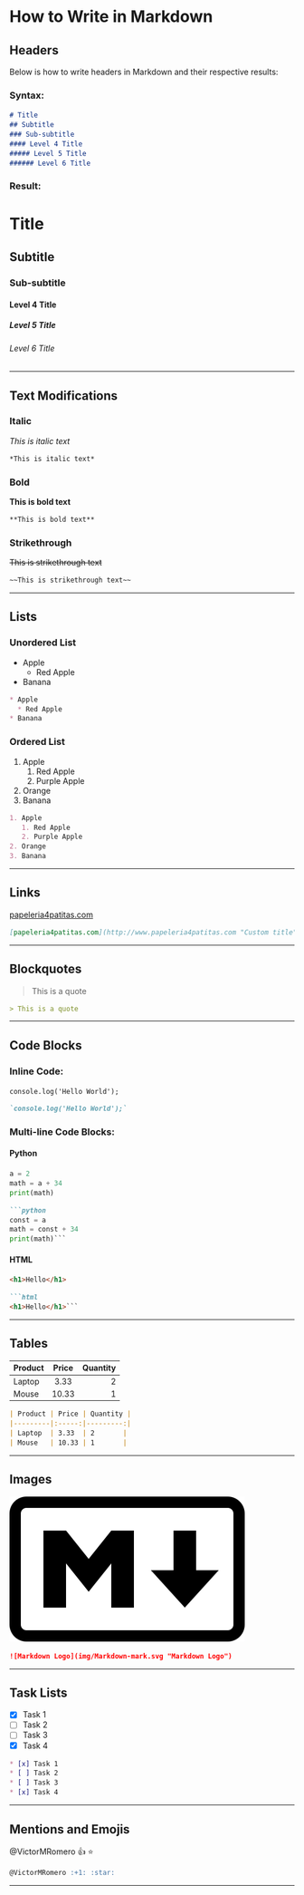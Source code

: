 # How to Write in Markdown

## Headers

Below is how to write headers in Markdown and their respective results:

### Syntax:
```markdown
# Title
## Subtitle
### Sub-subtitle
#### Level 4 Title
##### Level 5 Title
###### Level 6 Title
```

### Result:
# Title
## Subtitle
### Sub-subtitle
#### Level 4 Title
##### Level 5 Title
###### Level 6 Title

---

## Text Modifications

### Italic
*This is italic text*
```markdown
*This is italic text*
```

### Bold
**This is bold text**
```markdown
**This is bold text**
```

### Strikethrough
~~This is strikethrough text~~
```markdown
~~This is strikethrough text~~
```

---

## Lists

### Unordered List
* Apple
  * Red Apple
* Banana

```markdown
* Apple
  * Red Apple
* Banana
```

### Ordered List
1. Apple
   1. Red Apple
   2. Purple Apple
2. Orange
3. Banana

```markdown
1. Apple
   1. Red Apple
   2. Purple Apple
2. Orange
3. Banana
```

---

## Links

[papeleria4patitas.com](http://www.papeleria4patitas.com "Custom title")
```markdown
[papeleria4patitas.com](http://www.papeleria4patitas.com "Custom title")
```

---

## Blockquotes

> This is a quote
```markdown
> This is a quote
```

---

## Code Blocks

### Inline Code:
`console.log('Hello World');`
```markdown
`console.log('Hello World');`
```

### Multi-line Code Blocks:

#### Python
```python
a = 2
math = a + 34
print(math)
```
```markdown
```python
const = a
math = const + 34
print(math)```
```

#### HTML
```html
<h1>Hello</h1>
```
```markdown
```html
<h1>Hello</h1>```
```

---

## Tables

| Product | Price | Quantity |
|---------|:-----:|---------:|
| Laptop  | 3.33  | 2       |
| Mouse   | 10.33 | 1       |

```markdown
| Product | Price | Quantity |
|---------|:-----:|---------:|
| Laptop  | 3.33  | 2       |
| Mouse   | 10.33 | 1       |
```

---

## Images

![Markdown Logo](/img/Markdown-mark.svg "Markdown Logo")
```markdown
![Markdown Logo](img/Markdown-mark.svg "Markdown Logo")
```

---

## Task Lists

* [x] Task 1
* [ ] Task 2
* [ ] Task 3
* [x] Task 4

```markdown
* [x] Task 1
* [ ] Task 2
* [ ] Task 3
* [x] Task 4
```

---

## Mentions and Emojis

@VictorMRomero :+1: :star:
```markdown
@VictorMRomero :+1: :star:
```

---
